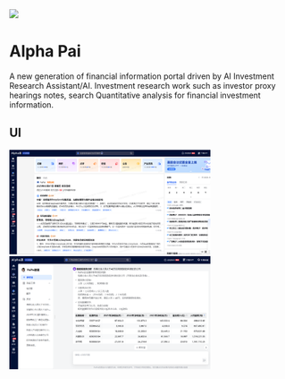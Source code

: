 <img src="./assets/favicon.png" width="64" height="auto" /> 

# Alpha Pai

A new generation of financial information portal driven by AI Investment Research Assistant/AI. Investment research work such as investor proxy hearings notes, search Quantitative analysis for financial investment information.

## UI

<img src="./assets/Alpha派-0.png" width="360" height="auto" />

<img src="./assets/Alpha派-1.png" width="360" height="auto" />
